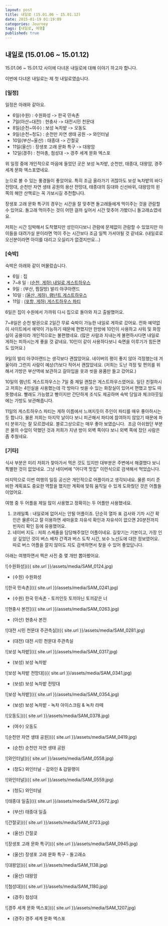 ```yaml
---
layout: post
title: 내일로 (15.01.06 ~ 15.01.12)
date: 2015-01-19 01:19:09
categories: Journey
tags: [내일로, 여행]
published: true
---
```


## 내일로 (15.01.06 ~ 15.01.12)

15.01.06 ~ 15.01.12 사이에 다녀온 내일로에 대해 이야기 하고자 합니다.

이번에 다녀온 내일로는 제 첫 내일로였습니다.


### [일정]

일정은 아래와 같아요.

* 6일(수원) : 수원화성 -> 한국 민속촌
* 7일(아산~대전) : 현충사 -> 대전시민 천문대
* 8일(순천~여수) : 보성 녹차밭 -> 오동도
* 9일(순천~청도) : 순천만 자연 생태 공원 -> 와인터널
* 10일(부산~울산) : 태종대 -> 간절곶
* 11일(울산) : 장생포 고래 문화 특구 -> 대왕암
* 12일(경주) : 천마총, 첨성대 -> 경주 세계 문화 엑스포

위 일정 중에 개인적으로 마음에 들었던 곳은 보성 녹차밭, 순천만, 태종대, 대왕암, 경주 세계 문화 엑스포였네요.

눈으로 볼 수 있는 풍경들이 좋았어요. 특히 조금 올라가기 귀찮아도 보성 녹차밭의 바다 전망대, 순천만 자연 생태 공원의 용산 전망대, 태종대의 등대와 신선바위, 대왕암의 왼쪽의 해안 산책로는 꼭 가보시길 추천합니다.

장생포 고래 문화 특구의 경우는 시간을 잘 맞추면 돌고래들에게 먹이주는 것을 관람할 수 있어요. 돌고래 먹이주는 것이 어떤 걸까 싶어서 시간 맞추어 가봤더니 돌고래쇼였네요.

저희는 시간 임박해서 도착했지만 성인이다보니 관람에 문제없이 관람할 수 있었지만 아이들을 대려가실 분이라면 먹이 주는 시간보다 조금 일찍 가셔야될 것 같네요. (내일로로 오신분이라면 아이를 대리고 오실리가 없겠지만요...)

### [숙박]

숙박은 아래와 같이 머물렀습니다.

* 6일 : 집
* 7~8 일 : [(순천, 게하) 내일로 게스트하우스](http://guest.or.kr/)
* 9일 : (부산, 찜질방) 발리 아쿠아랜드
* 10일 : [(울산, 게하)  램넌트 게스트하우스](http://blog.naver.com/k2690312)
* 11일 : [(포항, 게하) 게스트하우스 파티](http://pohangjjong.blog.me/)

6일은 집이 수원에서 가까워 다시 집으로 돌아와 자고 출발했어요.

7~8일은 순천 발권으로 2일간 무료 숙박이 가능한 내일로 게하로 갔어요. 전화 예약없이 사이트에서 예약이 가능하기 때문에 편했지만 한방에 10인이 사용하고 샤워 및 화장실이 공용이라 개인적으로는 불편했네요. (많은 사람과 지내는게 불편하시다면 내일로 게하는 피하시는게 좋을 것 같네요. 10인이 같이 사용하다보니 숙면을 이루기가 힘든면도 있어요.)

9일의 발리 아쿠아랜드는 생각보다 괜찮았어요. 네이버의 평이 좋지 않아 걱정했는데 겨울이라 그런지 사람이 예상(?)보다 적어서 괜찮았네요. (저희는 도난 걱정 및 편의를 위해서 가방은 부산역에 보관하고 갈아입을 옷과 씻을 용품만 들고 갔어요.)

10일의 램넌트 게스트하우스는 7일 중 제일 괜찮은 게스트하우스였어요. 일단 친절하시고 저희는 4인실을 사용했는데 각 방마다 씻을 수 있는 화장실이 있어서 편했고 방도 따뜻했네요. 빨래도 가능했고 빵이지만 간단하게 조식도 제공하며 숙박 당일과 체크아웃일에는 가방도 보관해줍니다.

11일의 게스트하우스 파티는 게하 이름에서 느껴지듯이 주인이 파티를 매우 좋아하시는 듯 합니다. 물론 저희는 마지막 날이다 보니 피곤해서 파티에 참여하지 않았기 때문에 파티 분위기는 잘 모르겠네요. 블로그상으로는 매우 좋아 보였습니다.  조금 아쉬웠던 부분은 물의 수압이 약했던 것과 저희가 지낸 방이 외벽 쪽이다 보니 외벽 쪽에 잤던 사람은 좀 추웠네요.


### [기타]

식사 부분은 미리 저희가 찾아가서 먹은 것도 있지만 대부분은 주변에서 해결했다 보니 특별한 것이 없었네요. 그냥 네이버에 "어디역 맛집" 이런식으로 검색해서 먹었습니다.

마지막으로 이번 여행의 일등 공신은 개인적으로 어플이라고 생각되네요. 물론 미리 준비한 계획표도 중요한 역할을 했지만 계획에 맞춰 움직일 수 있게 도와줬던 것은 어플들이었어요.

여행 중 두 어플을 제일 많이 사용했고 정확히는 두 어플만 사용했네요.

  1. 코레일톡 : 내일로에 없어서는 안될 어플이죠. 단순히 열차 표 검사와 기차 시간 확인은 물론이고 잘 이용하면 새마을호 자유석 확인과 자유석이 없으면 20분전까지 빈자리 확인 등에 유용했어요.
  2. 네이버 지도 : 저희 스케줄을 담당해주었던 어플이네요. 길찾기는 기본이고, 가장 인상 깊었던 것이 버스 배차 간격과 버스 도착 시간, 보수 노선도에 대한 정보였어요. 따로 버스 어플을 깔지 않아도 지도 검색하면서 찾을 수 있어 좋았답니다.

아래는 여행하면서 찍은 사진 중 몇 개만 뽑아봤어요.


![수원화성]({{ site.url }}/assets/media/SAM_0124.jpg)
* (수원) 수원화성

![한국 민속촌]({{ site.url }}/assets/media/SAM_0241.jpg)
* (수원) 한국 민속촌 - 토끼인듯 토끼아닌 토끼같은 너

![현충사 본전]({{ site.url }}/assets/media/SAM_0263.jpg)
* (아산) 현충사 본전

![대전 시민 천문대 주관측실]({{ site.url }}/assets/media/SAM_0281.jpg)
* (대전) 대전 시민 천문대 주관측실

![보성 녹차밭]({{ site.url }}/assets/media/SAM_0317.jpg)
* (보성) 보성 녹차밭

![보성 녹차밭 전망대]({{ site.url }}/assets/media/SAM_0341.jpg)
* (보성) 보성 녹차밭 전망대

![보성 녹차밭]({{ site.url }}/assets/media/SAM_0354.jpg)
* (보성) 보성 녹차밭 - 녹차 아이스크림 & 녹차 라떼

![오동도]({{ site.url }}/assets/media/SAM_0378.jpg)
* (여수) 오동도

![순천만 자연 생태 공원]({{ site.url }}/assets/media/SAM_0419.jpg)
* (순천) 순천만 자연 생태 공원

![와인터널]({{ site.url }}/assets/media/SAM_0558.jpg)
* (청도) 와인터널 - 감와인 & 감말랭이

![와인터널]({{ site.url }}/assets/media/SAM_0559.jpg)
* (청도) 와인터널

![태종대 일출]({{ site.url }}/assets/media/SAM_0572.jpg)
* (부산) 태종대 일출

![간절곶]({{ site.url }}/assets/media/SAM_0723.jpg)
* (울산) 간절곶

![장생포 고래 문화 특구]({{ site.url }}/assets/media/SAM_0945.jpg)
* (울산) 장생포 고래 문화 특구 - 돌고래쇼

![대왕암]({{ site.url }}/assets/media/SAM_1138.jpg)
* (울산) 대왕암

![첨성대]({{ site.url }}/assets/media/SAM_1180.jpg)
* (경주) 첨성대

![경주 세계 문화 엑스포]({{ site.url }}/assets/media/SAM_1207.jpg)
* (경주) 경주 세계 문화 엑스포



